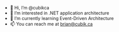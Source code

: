 - 👋 Hi, I’m @cubikca
- 👀 I’m interested in .NET application architecture
- 🌱 I’m currently learning Event-Driven Architecture
- 📫 You can reach me at brian@cubik.ca

<!---
cubikca/cubikca is a ✨ special ✨ repository because its `README.md` (this file) appears on your GitHub profile.
You can click the Preview link to take a look at your changes.
--->
